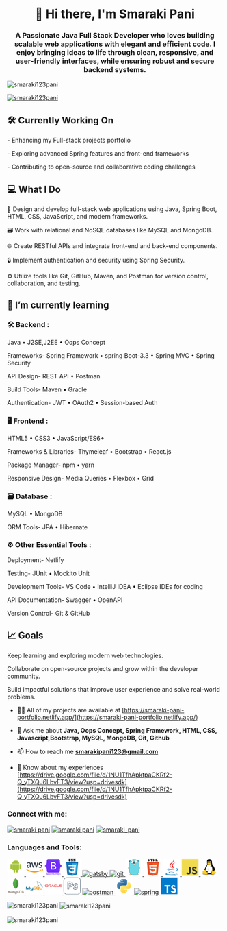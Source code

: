 <h1 align="center">👋 Hi there, I'm Smaraki Pani</h1>
<h3 align="center">
A Passionate Java Full Stack Developer who loves building scalable web applications with elegant and efficient code. I enjoy bringing ideas to life through clean, responsive, and user-friendly interfaces, while ensuring robust and secure backend systems.</h3>

<p align="left"> <img src="https://komarev.com/ghpvc/?username=smaraki123pani&label=Profile%20views&color=0e75b6&style=flat" alt="smaraki123pani" /> </p>

<p align="left"> <a href="https://github.com/ryo-ma/github-profile-trophy"><img src="https://github-profile-trophy.vercel.app/?username=smaraki123pani" alt="smaraki123pani" /></a> </p>

<h2>🛠️ Currently Working On</h2>
<p>- Enhancing my Full-stack projects portfolio</p>
<p>- Exploring advanced Spring features and front-end frameworks</p>
<p>- Contributing to open-source and collaborative coding challenges</p>

<h2> 💻 What I Do </h2>
<p>🧠 Design and develop full-stack web applications using Java, Spring Boot, HTML, CSS, JavaScript, and modern frameworks.</p>
<p>🗃️ Work with relational and NoSQL databases like MySQL and MongoDB.</p>
<p>🌐 Create RESTful APIs and integrate front-end and back-end components.</p>
<p>🔒 Implement authentication and security using Spring Security.</p>
<p>⚙️ Utilize tools like Git, GitHub, Maven, and Postman for version control, collaboration, and testing.</p>

<h2>🌱 I’m currently learning</h2>
  <h3>🛠️ Backend : </h3>
  <p>Java • J2SE,J2EE • Oops Concept</p>
  <p>Frameworks- Spring Framework • spring Boot-3.3 • Spring MVC • Spring Security</p>
  <p>API Design- REST API • Postman</p>
  <p>Build Tools- Maven • Gradle</p>
 <p>Authentication-	JWT • OAuth2 • Session-based Auth</p>
  
  <h3>🖥️ Frontend : </h3>
  <p>HTML5 • CSS3 • JavaScript/ES6+</p>
  <p>Frameworks & Libraries- Thymeleaf • Bootstrap • React.js</p>
  <p>Package Manager- npm • yarn</p>
  <p>Responsive Design- Media Queries • Flexbox • Grid</p>
  
  <h3>🗃️ Database : </h3>
  <p>MySQL • MongoDB</p>
  <p>ORM Tools-	JPA • Hibernate</p>
  
  <h3>⚙️ Other Essential Tools : </h3>
  <p>Deployment- Netlify</p>
  <p>Testing-	JUnit • Mockito	Unit </p>
  <p>Development Tools-	VS Code • IntelliJ IDEA • Eclipse	IDEs for coding</p>
  <p>API Documentation-	Swagger • OpenAPI</p>
  <p>Version Control-  Git & GitHub</p>
  
<h2> 📈 Goals </h2>
  <p> Keep learning and exploring modern web technologies.</p>
  <p> Collaborate on open-source projects and grow within the developer community.</p>
  <p>Build impactful solutions that improve user experience and solve real-world problems.</p>

- 👨‍💻 All of my projects are available at [https://smaraki-pani-portfolio.netlify.app/](https://smaraki-pani-portfolio.netlify.app/)

- 💬 Ask me about **Java, Oops Concept, Spring Framework, HTML, CSS, Javascript,Bootstrap, MySQL, MongoDB, Git, Github**

- 📫 How to reach me **smarakipani123@gmail.com**

- 📄 Know about my experiences [https://drive.google.com/file/d/1NU1TfhApktpaCKRf2-Q_yTXQJ6LbvFT3/view?usp=drivesdk](https://drive.google.com/file/d/1NU1TfhApktpaCKRf2-Q_yTXQJ6LbvFT3/view?usp=drivesdk)

<h3 align="left">Connect with me:</h3>
<p align="left">
<a href="https://linkedin.com/in/smaraki-pani" target="blank"><img align="center" src="https://raw.githubusercontent.com/rahuldkjain/github-profile-readme-generator/master/src/images/icons/Social/linked-in-alt.svg" alt="smaraki pani" height="30" width="40" /></a>
<a href="https://facebook.com/smarakipani" target="blank"><img align="center" src="https://raw.githubusercontent.com/rahuldkjain/github-profile-readme-generator/master/src/images/icons/Social/facebook.svg" alt="smaraki pani" height="30" width="40" /></a>
<a href="https://instagram.com/smaraki_pani" target="blank"><img align="center" src="https://raw.githubusercontent.com/rahuldkjain/github-profile-readme-generator/master/src/images/icons/Social/instagram.svg" alt="smaraki_pani" height="30" width="40" /></a>
</p>

<h3 align="left">Languages and Tools:</h3>
<p align="left"> <a href="https://developer.android.com" target="_blank" rel="noreferrer"> <img src="https://raw.githubusercontent.com/devicons/devicon/master/icons/android/android-original-wordmark.svg" alt="android" width="40" height="40"/> </a> <a href="https://aws.amazon.com" target="_blank" rel="noreferrer"> <img src="https://raw.githubusercontent.com/devicons/devicon/master/icons/amazonwebservices/amazonwebservices-original-wordmark.svg" alt="aws" width="40" height="40"/> </a> <a href="https://getbootstrap.com" target="_blank" rel="noreferrer"> <img src="https://raw.githubusercontent.com/devicons/devicon/master/icons/bootstrap/bootstrap-plain-wordmark.svg" alt="bootstrap" width="40" height="40"/> </a> <a href="https://www.w3schools.com/css/" target="_blank" rel="noreferrer"> <img src="https://raw.githubusercontent.com/devicons/devicon/master/icons/css3/css3-original-wordmark.svg" alt="css3" width="40" height="40"/> </a> <a href="https://www.gatsbyjs.com/" target="_blank" rel="noreferrer"> <img src="https://www.vectorlogo.zone/logos/gatsbyjs/gatsbyjs-icon.svg" alt="gatsby" width="40" height="40"/> </a> <a href="https://git-scm.com/" target="_blank" rel="noreferrer"> <img src="https://www.vectorlogo.zone/logos/git-scm/git-scm-icon.svg" alt="git" width="40" height="40"/> </a> <a href="https://golang.org" target="_blank" rel="noreferrer"> <img src="https://raw.githubusercontent.com/devicons/devicon/master/icons/go/go-original.svg" alt="go" width="40" height="40"/> </a> <a href="https://www.w3.org/html/" target="_blank" rel="noreferrer"> <img src="https://raw.githubusercontent.com/devicons/devicon/master/icons/html5/html5-original-wordmark.svg" alt="html5" width="40" height="40"/> </a> <a href="https://www.java.com" target="_blank" rel="noreferrer"> <img src="https://raw.githubusercontent.com/devicons/devicon/master/icons/java/java-original.svg" alt="java" width="40" height="40"/> </a> <a href="https://developer.mozilla.org/en-US/docs/Web/JavaScript" target="_blank" rel="noreferrer"> <img src="https://raw.githubusercontent.com/devicons/devicon/master/icons/javascript/javascript-original.svg" alt="javascript" width="40" height="40"/> </a> <a href="https://www.linux.org/" target="_blank" rel="noreferrer"> <img src="https://raw.githubusercontent.com/devicons/devicon/master/icons/linux/linux-original.svg" alt="linux" width="40" height="40"/> </a> <a href="https://www.mongodb.com/" target="_blank" rel="noreferrer"> <img src="https://raw.githubusercontent.com/devicons/devicon/master/icons/mongodb/mongodb-original-wordmark.svg" alt="mongodb" width="40" height="40"/> </a> <a href="https://www.mysql.com/" target="_blank" rel="noreferrer"> <img src="https://raw.githubusercontent.com/devicons/devicon/master/icons/mysql/mysql-original-wordmark.svg" alt="mysql" width="40" height="40"/> </a> <a href="https://www.oracle.com/" target="_blank" rel="noreferrer"> <img src="https://raw.githubusercontent.com/devicons/devicon/master/icons/oracle/oracle-original.svg" alt="oracle" width="40" height="40"/> </a> <a href="https://www.photoshop.com/en" target="_blank" rel="noreferrer"> <img src="https://raw.githubusercontent.com/devicons/devicon/master/icons/photoshop/photoshop-line.svg" alt="photoshop" width="40" height="40"/> </a> <a href="https://postman.com" target="_blank" rel="noreferrer"> <img src="https://www.vectorlogo.zone/logos/getpostman/getpostman-icon.svg" alt="postman" width="40" height="40"/> </a> <a href="https://www.python.org" target="_blank" rel="noreferrer"> <img src="https://raw.githubusercontent.com/devicons/devicon/master/icons/python/python-original.svg" alt="python" width="40" height="40"/> </a> <a href="https://spring.io/" target="_blank" rel="noreferrer"> <img src="https://www.vectorlogo.zone/logos/springio/springio-icon.svg" alt="spring" width="40" height="40"/> </a> <a href="https://www.typescriptlang.org/" target="_blank" rel="noreferrer"> <img src="https://raw.githubusercontent.com/devicons/devicon/master/icons/typescript/typescript-original.svg" alt="typescript" width="40" height="40"/> </a> </p>

<p><img align="left" src="https://github-readme-stats.vercel.app/api/top-langs?username=smaraki123pani&show_icons=true&locale=en&layout=compact" alt="smaraki123pani" /></p>

<p>&nbsp;<img align="center" src="https://github-readme-stats.vercel.app/api?username=smaraki123pani&show_icons=true&locale=en" alt="smaraki123pani" /></p>

<p><img align="center" src="https://github-readme-streak-stats.herokuapp.com/?user=smaraki123pani&" alt="smaraki123pani" /></p>
